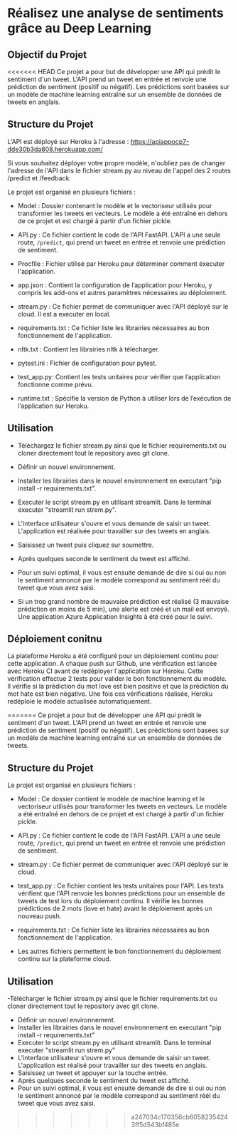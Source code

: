 # Réalisez une analyse de sentiments grâce au Deep Learning

## Objectif du Projet

<<<<<<< HEAD
Ce projet a pour but de développer une API qui prédit le sentiment d'un tweet. L'API prend un tweet en entrée et renvoie une prédiction de sentiment (positif ou négatif). Les prédictions sont basées sur un modèle de machine learning entraîné sur un ensemble de données de tweets en anglais.


## Structure du Projet

L'API est déployé sur Heroku à l'adresse : https://apiappocp7-dde30b3da808.herokuapp.com/

Si vous souhaitez déployer votre propre modèle, n'oubliez pas de changer l'adresse de l'API dans le fichier stream.py au niveau de l'appel des 2 routes /predict et /feedback.

Le projet est organisé en plusieurs fichiers :

- Model : Dossier contenant le modèle et le vectoriseur utilisés pour transformer les tweets en vecteurs. Le modèle a été entraîné en dehors de ce projet et est chargé à partir d'un fichier pickle.

- API.py : Ce fichier contient le code de l'API FastAPI. L'API a une seule route, `/predict`, qui prend un tweet en entrée et renvoie une prédiction de sentiment. 

- Procfile : Fichier utilisé par Heroku pour déterminer comment éxecuter l'application.

- app.json : Contient la configuration de l’application pour Heroku, y compris les add-ons et autres paramètres nécessaires au déploiement.

- stream.py : Ce fichier permet de communiquer avec l'API déployé sur le cloud. Il est a executer en local.

- requirements.txt : Ce fichier liste les librairies nécessaires au bon fonctionnement de l'application.

- nltk.txt : Contient les librairies nltk à télécharger.

- pytest.ini : Fichier de configuration pour pytest.

- test_app.py: Contient les tests unitaires pour vérifier que l’application fonctionne comme prévu.

- runtime.txt : Spécifie la version de Python à utiliser lors de l’exécution de l’application sur Heroku.



## Utilisation

- Téléchargez le fichier stream.py ainsi que le fichier requirements.txt ou cloner directement tout le repository avec git clone.

- Définir un nouvel environnement.

- Installer les librairies dans le nouvel environnement en executant "pip install -r requirements.txt".

- Executer le script stream.py en utilisant streamlit. Dans le terminal executer "streamlit run strem.py".

- L'interface utilisateur s'ouvre et vous demande de saisir un tweet. L'application est réalisée pour travailler sur des tweets en anglais.

- Saisissez un tweet puis cliquez sur soumettre.

- Après quelques seconde le sentiment du tweet est affiché.

- Pour un suivi optimal, il vous est ensuite demandé de dire si oui ou non le sentiment annoncé par le modèle correspond au sentiment réél du tweet que vous avez saisi.

- Si un trop grand nombre de mauvaise prédiction est réalisé (3 mauvaise prédiction en moins de 5 min), une alerte est créé et un mail est envoyé. Une application Azure Application Insights à été créé pour le suivi.


## Déploiement conitnu

La plateforme Heroku a été configuré pour un déploiement continu pour cette application. A chaque push sur Github, une vérification est lancée avec Heroku CI avant de redéployer l'application sur Heroku.
Cette vérification effectue 2 tests pour valider le bon fonctionnement du modèle. Il vérifie si la prédiction du mot love est bien positive et que la prédiction du mot hate est bien négative.
Une fois ces vérifications réalisée, Heroku redéploie le modèle actualisée automatiquement.


=======
Ce projet a pour but de développer une API qui prédit le sentiment d'un tweet. L'API prend un tweet en entrée et renvoie une prédiction de sentiment (positif ou négatif). Les prédictions sont basées sur un modèle de machine learning entraîné sur un ensemble de données de tweets.

## Structure du Projet

Le projet est organisé en plusieurs fichiers :

- Model : Ce dossier contient le modèle de machine learning et le vectoriseur utilisés pour transformer les tweets en vecteurs. Le modèle a été entraîné en dehors de ce projet et est chargé à partir d'un fichier pickle.

- API.py : Ce fichier contient le code de l'API FastAPI. L'API a une seule route, `/predict`, qui prend un tweet en entrée et renvoie une prédiction de sentiment. 

- stream.py : Ce fichier permet de communiquer avec l'API déployé sur le cloud. 

- test_app.py : Ce fichier contient les tests unitaires pour l'API. Les tests vérifient que l'API renvoie les bonnes prédictions pour un ensemble de tweets de test lors du déploiement continu. Il vérifie les bonnes prédictions de 2 mots (love et hate) avant le déploiement après un nouveau push.

- requirements.txt : Ce fichier liste les librairies nécessaires au bon fonctionnement de l'application.

- Les autres fichiers permettent le bon fonctionnement du déploiement continu sur la plateforme cloud.


## Utilisation
-Télécharger le fichier stream.py ainsi que le fichier requirements.txt ou cloner directement tout le repository avec git clone.
- Définir un nouvel environnement.
- Installer les librairies dans le nouvel environnement en executant "pip install -r requirements.txt"
- Executer le script stream.py en utilisant streamlit. Dans le terminal executer "streamlit run strem.py"
- L'interface utilisateur s'ouvre et vous demande de saisir un tweet. L'application est réalisé pour travailler sur des tweets en anglais.
- Saisissez un tweet et appuyer sur la touche entrée.
- Après quelques seconde le sentiment du tweet est affiché.
- Pour un suivi optimal, il vous est ensuite demandé de dire si oui ou non le sentiment annoncé par le modèle correspond au sentiment réél du tweet que vous avez saisi.
>>>>>>> a247034c170356cb60582354243ff5d543bf485e
